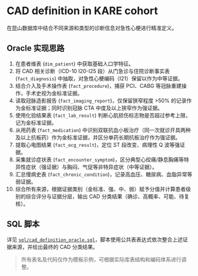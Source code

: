 # CAD definition in KARE cohort

在昆山数据库中结合不同来源和类型的诊断信息对急性心梗进行精准定义。

## Oracle 实现思路

1. 在患者维表 (`dim_patient`) 中获取基础人口学特征。
2. 将 CAD 相关诊断（ICD-10 I20-I25 段）从门急诊与住院诊断事实表 (`fact_diagnosis`) 中抽取，对急性心梗编码（I21）保留以作为中等证据。
3. 结合介入及手术操作表 (`fact_procedure`)，捕获 PCI、CABG 等冠脉重建操作，手术史视为金标准证据。
4. 读取冠脉造影报告 (`fact_imaging_report`)，仅保留狭窄程度 >50% 的记录作为金标准证据；同时识别冠脉 CTA 中度及以上狭窄作为强证据。
5. 使用化验结果表 (`fact_lab_result`) 判断心肌损伤标志物是否超过参考上限，记为金标准证据。
6. 从用药表 (`fact_medication`) 中识别双联抗血小板治疗（同一次就诊开具两种及以上抗板药）作为金标准证据，并区分单药长期抗板治疗作为强证据。
7. 提取心电图结果 (`fact_ecg_result`)，定位 ST 段改变、病理性 Q 波等强证据。
8. 采集就诊症状表 (`fact_encounter_symptom`)，区分典型心绞痛/静息胸痛等特异性症状（强证据）与胸闷、气促等非特异症状（中等证据）。
9. 汇总慢病史表 (`fact_chronic_condition`)，记录高血压、糖尿病、血脂异常等弱证据。
10. 综合所有来源，根据证据类别（金标准、强、中、弱）赋予分值并计算患者级别的综合评分与证据分层，输出 CAD 分类结果（确诊、高概率、可能、待复核）。

## SQL 脚本

详见 [`sql/cad_definition_oracle.sql`](sql/cad_definition_oracle.sql)，脚本使用公共表表达式依次整合上述证据来源，并给出最终的 CAD 分类结果。

> 所有表名及代码仅作为模板示例，可根据实际库表结构和编码体系进行调整。
